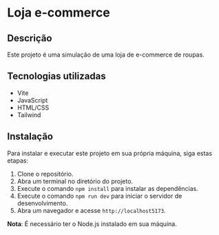 # Loja e-commerce

## Descrição

Este projeto é uma simulação de uma loja de e-commerce de roupas.

## Tecnologias utilizadas

- Vite
- JavaScript
- HTML/CSS
- Tailwind

## Instalação

Para instalar e executar este projeto em sua própria máquina, siga estas etapas:

1. Clone o repositório.
2. Abra um terminal no diretório do projeto.
3. Execute o comando `npm install` para instalar as dependências.
4. Execute o comando `npm run dev` para iniciar o servidor de desenvolvimento.
5. Abra um navegador e acesse `http://localhost5173`.

**Nota**: É necessário ter o Node.js instalado em sua máquina.
